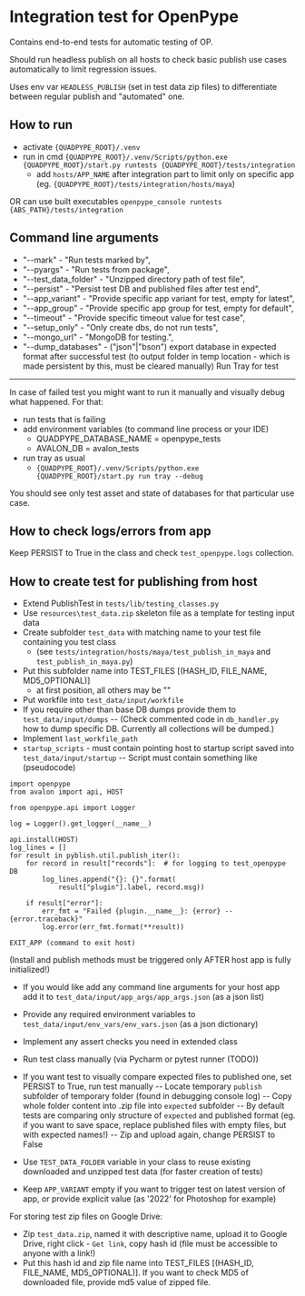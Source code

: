 Integration test for OpenPype
=============================
Contains end-to-end tests for automatic testing of OP.

Should run headless publish on all hosts to check basic publish use cases automatically
to limit regression issues.

Uses env var `HEADLESS_PUBLISH` (set in test data zip files) to differentiate between regular publish
and "automated" one.

How to run
----------
- activate `{QUADPYPE_ROOT}/.venv`
- run in cmd
`{QUADPYPE_ROOT}/.venv/Scripts/python.exe {QUADPYPE_ROOT}/start.py runtests {QUADPYPE_ROOT}/tests/integration`
  - add `hosts/APP_NAME` after integration part to limit only on specific app (eg. `{QUADPYPE_ROOT}/tests/integration/hosts/maya`)

OR can use built executables
`openpype_console runtests {ABS_PATH}/tests/integration`

Command line arguments
----------------------
 - "--mark" - "Run tests marked by",
 - "--pyargs" - "Run tests from package",
 - "--test_data_folder" - "Unzipped directory path of test file",
 - "--persist" - "Persist test DB and published files after test end",
 - "--app_variant" - "Provide specific app variant for test, empty for latest",
 - "--app_group" - "Provide specific app group for test, empty for default",
 - "--timeout" - "Provide specific timeout value for test case",
 - "--setup_only" - "Only create dbs, do not run tests",
 - "--mongo_url" - "MongoDB for testing.",
 - "--dump_databases" - ("json"|"bson") export database in expected format after successful test (to output folder in temp location - which is made persistent by this, must be cleared manually)
Run Tray for test
-----------------
In case of failed test you might want to run it manually and visually debug what happened.
For that:
- run tests that is failing
- add environment variables (to command line process or your IDE)
  - QUADPYPE_DATABASE_NAME = openpype_tests
  - AVALON_DB = avalon_tests
- run tray as usual
  - `{QUADPYPE_ROOT}/.venv/Scripts/python.exe {QUADPYPE_ROOT}/start.py run tray --debug`

You should see only test asset and state of databases for that particular use case.

How to check logs/errors from app
--------------------------------
Keep PERSIST to True in the class and check `test_openpype.logs` collection.

How to create test for publishing from host
------------------------------------------
- Extend PublishTest in `tests/lib/testing_classes.py`
- Use `resources\test_data.zip` skeleton file as a template for testing input data
- Create subfolder `test_data` with matching name to your test file containing you test class
  - (see `tests/integration/hosts/maya/test_publish_in_maya` and `test_publish_in_maya.py`)
- Put this subfolder name into TEST_FILES [(HASH_ID, FILE_NAME, MD5_OPTIONAL)]
  - at first position, all others may be ""
- Put workfile into `test_data/input/workfile`
- If you require other than base DB dumps provide them to `test_data/input/dumps`
-- (Check commented code in `db_handler.py` how to dump specific DB. Currently all collections will be dumped.)
- Implement `last_workfile_path`
- `startup_scripts` - must contain pointing host to startup script saved into `test_data/input/startup`
  -- Script must contain something like (pseudocode)
```
import openpype
from avalon import api, HOST

from openpype.api import Logger

log = Logger().get_logger(__name__)

api.install(HOST)
log_lines = []
for result in pyblish.util.publish_iter():
    for record in result["records"]:  # for logging to test_openpype DB
        log_lines.append("{}: {}".format(
            result["plugin"].label, record.msg))

    if result["error"]:
        err_fmt = "Failed {plugin.__name__}: {error} -- {error.traceback}"
        log.error(err_fmt.format(**result))

EXIT_APP (command to exit host)
```
(Install and publish methods must be triggered only AFTER host app is fully initialized!)
- If you would like add any command line arguments for your host app add it to `test_data/input/app_args/app_args.json` (as a json list)
- Provide any required environment variables to `test_data/input/env_vars/env_vars.json` (as a json dictionary)
- Implement any assert checks you need in extended class
- Run test class manually (via Pycharm or pytest runner (TODO))
- If you want test to visually compare expected files to published one, set PERSIST to True, run test manually
  -- Locate temporary `publish` subfolder of temporary folder (found in debugging console log)
  -- Copy whole folder content into .zip file into `expected` subfolder
  -- By default tests are comparing only structure of `expected` and published format (eg. if you want to save space, replace published files with empty files, but with expected names!)
  -- Zip and upload again, change PERSIST to False

- Use `TEST_DATA_FOLDER` variable in your class to reuse existing downloaded and unzipped test data (for faster creation of tests)
- Keep `APP_VARIANT` empty if you want to trigger test on latest version of app, or provide explicit value (as '2022' for Photoshop for example)

For storing test zip files on Google Drive:
- Zip `test_data.zip`, named it with descriptive name, upload it to Google Drive, right click - `Get link`, copy hash id (file must be accessible to anyone with a link!)
- Put this hash id and zip file name into TEST_FILES [(HASH_ID, FILE_NAME, MD5_OPTIONAL)]. If you want to check MD5 of downloaded
file, provide md5 value of zipped file.
